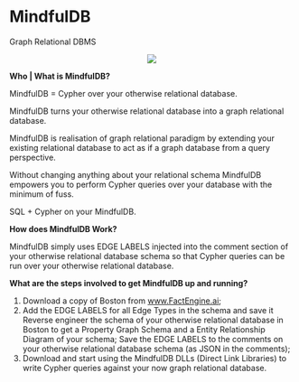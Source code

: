 # MindfulDB
Graph Relational DBMS

<p align="center">
  <img src="https://github.com/FactEngineCommunity/MindfulDB/assets/10895608/42af2d95-83b7-4afb-86b1-8d11c6cfc9c3" />
</p>

**Who | What is MindfulDB?**

MindfulDB = Cypher over your otherwise relational database.

MindfulDB turns your otherwise relational database into a graph relational database.

MindfulDB is realisation of graph relational paradigm by extending your existing relational database to act as if a graph database from a query perspective.

Without changing anything about your relational schema MindfulDB empowers you to perform Cypher queries over your database with the minimum of fuss.

SQL + Cypher on your MindfulDB.

**How does MindfulDB Work?**

MindfulDB simply uses EDGE LABELS injected into the comment section of your otherwise relational database schema so that Cypher queries can be run over your otherwise relational database.

**What are the steps involved to get MindfulDB up and running?**

1. Download a copy of Boston from www.FactEngine.ai;
2. Add the EDGE LABELS for all Edge Types in the schema and save it
      Reverse engineer the schema of your otherwise relational database in Boston to get a Property Graph Schema and a Entity Relationship Diagram of your schema;
      Save the EDGE LABELS to the comments on your otherwise relational database schema (as JSON in the comments);
3. Download and start using the MindfulDB DLLs (Direct Link Libraries) to write Cypher queries against your now graph relational database.

